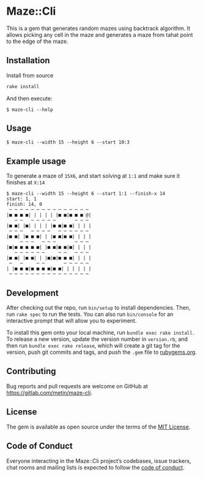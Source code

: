 # Maze::Cli

This is a gem that generates random mazes using backtrack algorithm.
It allows picking any cell in the maze and generates a maze from tahat point to the edge of the maze.

## Installation

Install from source

```ruby
rake install
```

And then execute:

    $ maze-cli --help


## Usage

    $ maze-cli --width 15 --height 6 --start 10:3

## Example usage

To generate a maze of `15X6`, and start solving at `1:1` and make sure it finishes at `X:14`

```
$ maze-cli --width 15 --height 6 --start 1:1 --finish-x 14
start: 1, 1
finish: 14, 0
 ─ ─ ─ ─ ─ ─ ─ ─ ─ ─ ─ ─ ─ ─ ─
|■ ■ ■ ■| | | | | |■ ■|■ ■ ■ @|
   ─ ─   ─ ─ ─ ─ ─       ─ ─ ─
|■ ■| |■| | | | |■ ■|■ ■| | | |
 ─ ─ ─   ─ ─ ─ ─   ─ ─ ─ ─ ─ ─
|■ ■| |■ ■ ■| | |■ ■|■ ■| | | |
     ─ ─ ─   ─ ─ ─       ─ ─ ─
|■|■ ■ ■ ■ ■| |■ ■|■ ■|■| | | |
   ─ ─ ─ ─ ─ ─     ─ ─   ─ ─ ─
|■ ■| |■ ■| | |■|■|■ ■ ■| | | |
 ─   ─     ─ ─       ─ ─ ─ ─ ─
| |■ ■ ■|■ ■ ■ ■|■ ■| | | | | |
 ─ ─ ─ ─ ─ ─ ─ ─ ─ ─ ─ ─ ─ ─ ─
 ```

## Development

After checking out the repo, run `bin/setup` to install dependencies. Then, run `rake spec` to run the tests. You can also run `bin/console` for an interactive prompt that will allow you to experiment.

To install this gem onto your local machine, run `bundle exec rake install`. To release a new version, update the version number in `version.rb`, and then run `bundle exec rake release`, which will create a git tag for the version, push git commits and tags, and push the `.gem` file to [rubygems.org](https://rubygems.org).

## Contributing

Bug reports and pull requests are welcome on GitHub at https://gitlab.com/metin/maze-cli.

## License

The gem is available as open source under the terms of the [MIT License](https://opensource.org/licenses/MIT).

## Code of Conduct

Everyone interacting in the Maze::Cli project’s codebases, issue trackers, chat rooms and mailing lists is expected to follow the [code of conduct](https://gitlab.com/metin/maze-cli/blob/master/CODE_OF_CONDUCT.md).
